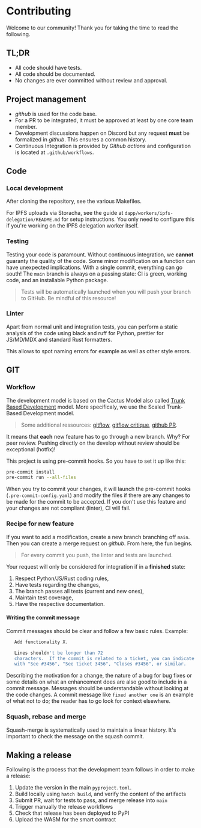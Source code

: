 # Contributing

Welcome to our community! Thank you for taking the time to read the following.

## TL;DR

- All code should have tests.
- All code should be documented.
- No changes are ever committed without review and approval.

## Project management

- _github_ is used for the code base.
- For a PR to be integrated, it must be approved at least by one core team member.
- Development discussions happen on Discord but any request **must** be formalized in _github_. This ensures a common
  history.
- Continuous Integration is provided by _Github actions_ and configuration is located at `.github/workflows`.

## Code

### Local development

After cloning the repository, see the various Makefiles.

For IPFS uploads via Storacha, see the guide at `dapp/workers/ipfs-delegation/README.md` for setup instructions.
You only need to configure this if you're working on the IPFS delegation worker itself.

### Testing

Testing your code is paramount. Without continuous integration, we **cannot**
guaranty the quality of the code. Some minor modification on a function can
have unexpected implications. With a single commit, everything can go south!
The `main` branch is always on a passing state: CI is green, working code,
and an installable Python package.

> Tests will be automatically launched when you will push your branch to
> GitHub. Be mindful of this resource!

### Linter

Apart from normal unit and integration tests, you can perform a static
analysis of the code using black and ruff for Python, prettier for JS/MD/MDX and standard Rust formatters.

This allows to spot naming errors for example as well as other style errors.

## GIT

### Workflow

The development model is based on the Cactus Model also called
[Trunk Based Development](https://trunkbaseddevelopment.com) model.
More specificaly, we use the Scaled Trunk-Based Development model.

> Some additional ressources:
> [gitflow](https://nvie.com/posts/a-successful-git-branching-model/),
> [gitflow critique](https://barro.github.io/2016/02/a-succesful-git-branching-model-considered-harmful/),
> [github PR](https://help.github.com/en/github/collaborating-with-issues-and-pull-requests/about-pull-request-merges).

It means that **each** new feature has to go through a new branch. Why?
For peer review. Pushing directly on the develop without review should be
exceptional (hotfix)!

This project is using pre-commit hooks. So you have to set it up like this:

```bash
pre-commit install
pre-commit run --all-files
```

When you try to commit your changes, it will launch the pre-commit hooks
(`.pre-commit-config.yaml`)
and modify the files if there are any changes to be made for the commit to be
accepted. If you don't use this feature and your changes are not compliant
(linter), CI will fail.

### Recipe for new feature

If you want to add a modification, create a new branch branching off `main`.
Then you can create a merge request on _github_. From here, the fun begins.

> For every commit you push, the linter and tests are launched.

Your request will only be considered for integration if in a **finished** state:

1. Respect Python/JS/Rust coding rules,
2. Have tests regarding the changes,
3. The branch passes all tests (current and new ones),
4. Maintain test coverage,
5. Have the respective documentation.

#### Writing the commit message

Commit messages should be clear and follow a few basic rules. Example:

```bash
   Add functionality X.

   Lines shouldn't be longer than 72
   characters.  If the commit is related to a ticket, you can indicate that
   with "See #3456", "See ticket 3456", "Closes #3456", or similar.
```

Describing the motivation for a change, the nature of a bug for bug fixes or
some details on what an enhancement does are also good to include in a commit
message. Messages should be understandable without looking at the code
changes. A commit message like `fixed another one` is an example of
what not to do; the reader has to go look for context elsewhere.

### Squash, rebase and merge

Squash-merge is systematically used to maintain a linear history. It's
important to check the message on the squash commit.

## Making a release

Following is the process that the development team follows in order to make
a release:

1. Update the version in the main `pyproject.toml`.
2. Build locally using `hatch build`, and verify the content of the artifacts
3. Submit PR, wait for tests to pass, and merge release into `main`
4. Trigger manually the release workflows
5. Check that release has been deployed to PyPI
6. Upload the WASM for the smart contract

